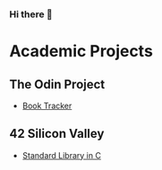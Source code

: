 ### Hi there 👋

# Academic Projects

## The Odin Project
- [Book Tracker](https://github.com/VincentZ-42/Library_BookTracker)

## 42 Silicon Valley
- [Standard Library in C](https://github.com/VincentZ-42/C-Standard-Libary-Libft-)
<!--
**VincentZ-42/VincentZ-42** is a ✨ _special_ ✨ repository because its `README.md` (this file) appears on your GitHub profile.

Here are some ideas to get you started:

- 🔭 I’m currently working on ...
- 🌱 I’m currently learning ... Javascript
- 👯 I’m looking to collaborate on ...
- 🤔 I’m looking for help with ...
- 💬 Ask me about ...
- 📫 How to reach me: ... email
- 😄 Pronouns: ... He/Him
- ⚡ Fun fact: ... I love killing zombies
-->
